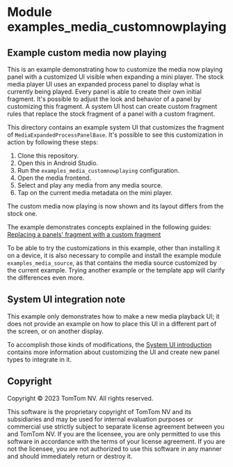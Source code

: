 # Module examples_media_customnowplaying

## Example custom media now playing

This is an example demonstrating how to customize the media now playing panel with a customized UI 
visible when expanding a mini player.
The stock media player UI uses an expanded process panel to display what is currently being played. 
Every panel is able to create their own initial fragment. It's possible to adjust the look and 
behavior of a panel by customizing this fragment. A system UI host can create custom fragment rules 
that replace the stock fragment of a panel with a custom fragment.

This directory contains an example system UI that customizes the fragment of
`MediaExpandedProcessPanelBase`. It's possible to see this customization in action by following 
these steps:
1. Clone this repository.
2. Open this in Android Studio.
3. Run the `examples_media_customnowplaying` configuration.
4. Open the media frontend.
5. Select and play any media from any media source.
6. Tap on the current media metadata on the mini player.

The custom media now playing is now shown and its layout differs from the stock one.

The example demonstrates concepts explained in the following guides:
[Replacing a panels' fragment with a custom fragment](https://developer.tomtom.com/tomtom-digital-cockpit/tutorials/core/customization/custom-fragments)

To be able to try the customizations in this example, other than installing it on a device, it is
also necessary to compile and install the example module `examples_media_source`, as that contains
the media source customized by the current example. Trying another example or the template app will
clarify the differences even more.

## System UI integration note

This example only demonstrates how to make a new media playback UI; it does not provide an example
on how to place this UI in a different part of the screen, or on another display.

To accomplish those kinds of modifications, the
[System UI introduction](https://developer.tomtom.com/tomtom-digital-cockpit/developers/development/system-ui)
contains more information about customizing the UI and create new panel types to integrate in it.

## Copyright

Copyright © 2023 TomTom NV. All rights reserved.

This software is the proprietary copyright of TomTom NV and its subsidiaries and may be
used for internal evaluation purposes or commercial use strictly subject to separate
license agreement between you and TomTom NV. If you are the licensee, you are only permitted
to use this software in accordance with the terms of your license agreement. If you are
not the licensee, you are not authorized to use this software in any manner and should
immediately return or destroy it.
